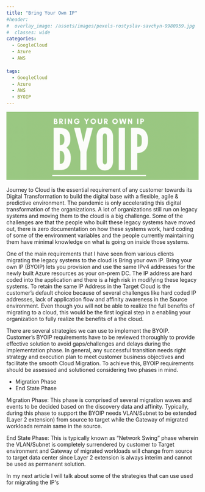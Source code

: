 ```yaml
---
title: "Bring Your Own IP"
#header:
#  overlay_image: /assets/images/pexels-rostyslav-savchyn-9980959.jpg
#  classes: wide
categories:
  - GoogleCloud
  - Azure
  - AWS
  
tags:
  - GoogleCloud
  - Azure 
  - AWS
  - BYOIP
---
```



![byoip](/assets/images/googlecloud/byoip.png)


Journey to Cloud is the essential requirement of any customer towards its Digital Transformation to build the digital base with a flexible, agile & predictive environment. The pandemic is only accelerating this digital transformation of the organizations. A lot of organizations still run on legacy systems and moving them to the cloud is a big challenge. Some of the challenges are that the people who built these legacy systems have moved out, there is zero documentation on how these systems work, hard coding of some of the environment variables and the people currently maintaining them have minimal knowledge on what is going on inside those systems.

One of the main requirements that I have seen from various clients migrating the legacy systems to the cloud is Bring your own IP. Bring your own IP (BYOIP) lets you provision and use the same IPv4 addresses for the newly built Azure resources as your on-prem DC. The IP address are hard coded into the application and there is a high risk in modifying these legacy systems. To retain the same IP Address in the Target Cloud is the customer’s default choice because of several challenges like hard coded IP addresses, lack of application flow and affinity awareness in the Source environment. Even though you will not be able to realize the full benefits of migrating to a cloud, this would be the first logical step in a enabling your organization to fully realize the benefits of a the cloud.

There are several strategies we can use to implement the BYOIP. Customer’s BYOIP requirements have to be reviewed thoroughly to provide effective solution to avoid gaps/challenges and delays during the implementation phase. In general, any successful transition needs right strategy and execution plan to meet customer business objectives and facilitate the smooth Cloud Migration. To achieve this, BYOIP requirements should be assessed and solutioned considering two phases in mind.

- Migration Phase
- End State Phase

Migration Phase: This phase is comprised of several migration waves and events to be decided based on the discovery data and affinity. Typically, during this phase to support the BYOIP needs VLAN/Subnet to be extended (Layer 2 extension) from source to target while the Gateway of migrated workloads remain same in the source.

End State Phase: This is typically known as “Network Swing” phase wherein the VLAN/Subnet is completely surrendered by customer to Target environment and Gateway of migrated workloads will change from source to target data center since Layer 2 extension is always interim and cannot be used as permanent solution.

In my next article I will talk about some of the strategies that can use used for migrating the IP's
